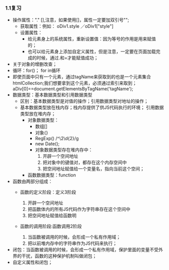 ### 1.1复习
- 操作属性："." [],注意，如果使用[]，属性一定要加双引号"";
    + 获取属性：例如： oDiv1.style ／oDiv1["style"]
    + 设置属性：
        + 给元素身上的系统属性，重新设置值：因为等号的作用是用来赋值的；
        + 也可以给元素身上添加自定义属性，但是注意，一定要在页面加载完成的时候，通过.和=才能赋值成功；
- 关于对象的增删改查；
- 循环：for()； for in循环
- 即使页面中只有一个元素，通过tagName来获取到的也是一个元素集合htmlCollection;我们想要拿到这个元素，必须通过索引来取到；
aDiv[0]==document.getElementsByTagName('tagName');
- 数据类型：基本数据类型和引用数据类型
    + 区别：基本数据类型是对值的操作；引用数据类型对地址的操作；
    + 基本数据类型放在栈内存；栈内存提供了供JS代码执行的环境；
    引用数据类型放在堆内存；
        + 对象数据类型：
            + 数组[]
            + 对象{}
            + RegExp() /^\2\d{2}/g
            + new Date();
            + 对象数据类型存在堆内存中：
                1. 开辟一个空间地址
                2. 把对象中的键值对，都存在这个内存空间中
                3. 把空间地址赋值给一个变量名，指向当前这个空间；
        + 函数数据类型：function
- 函数由两部分组成：
    + 函数的定义阶段：定义3阶段
        1. 开辟一个空间地址
        2. 把函数体内的所有JS代码作为字符串存在这个空间中
        3. 把空间地址赋值给函数明
    
    + 函数的调用阶段:函数调用2阶段
        1. 当函数被调用的时候，会形成一个私有作用域；
        2. 把以前堆内存中的字符串作为JS代码来执行；
- 闭包：当函数被调用的时候，会形成一个私有作用域，保护里面的变量不受外界的干扰，函数的这种保护机制叫做闭包；        
- 自定义属性和闭包；      

        
        
        
        
        
        
        
        
        
        
        
        
        
        
        
